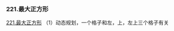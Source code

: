 ### 221.最大正方形

[221.最大正方形](https://leetcode-cn.com/problems/maximal-square/)
（1）动态规划，一个格子和左，上，左上三个格子有关


